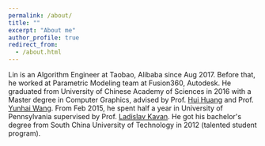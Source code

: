 ```yaml
---
permalink: /about/
title: ""
excerpt: "About me"
author_profile: true
redirect_from: 
  - /about.html
---
```


Lin is an Algorithm Engineer at Taobao, Alibaba since Aug 2017. Before that, he worked at Parametric Modeling team at Fusion360, Autodesk. He graduated from University of Chinese Academy of Sciences in 2016 with a Master degree in Computer Graphics, advised by Prof. [Hui Huang](http://vcc.szu.edu.cn/_huihuang.html) and Prof. [Yunhai Wang](http://www.yunhaiwang.net/). From Feb 2015, he spent half a year in University of Pennsylvania  supervised by Prof. [Ladislav Kavan](https://www.cs.utah.edu/~ladislav/). He got his bachelor's degree from South China University of Technology in 2012 (talented student program).